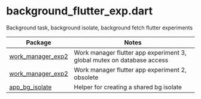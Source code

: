 # background_flutter_exp.dart

Background task, background isolate, background fetch flutter experiments

| Package | Notes |
| ---- | ---- |
| [work_manager_exp2](packages/work_manager_exp2) | Work manager flutter app experiment 3, global mutex on database access|
| [work_manager_exp2](packages/work_manager_exp2) | Work manager flutter app experiment 2, obsolete|
| [app_bg_isolate](packages/app_bg_isolate) | Helper for creating a shared bg isolate |